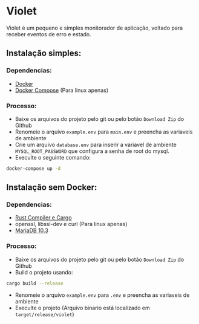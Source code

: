 # Violet

Violet é um pequeno e simples monitorador de aplicação, voltado para receber eventos de erro e estado.

## Instalação simples:

### Dependencias:
- [Docker](https://www.docker.com/)
- [Docker Compose](https://github.com/docker/compose) (Para linux apenas)

### Processo:
 - Baixe os arquivos do projeto pelo git ou pelo botão `Download Zip` do Github
 - Renomeie o arquivo `example.env` para `main.env` e preencha as variaveis de ambiente
 - Crie um arquivo `database.env` para inserir a variavel de ambiente `MYSQL_ROOT_PASSWORD` que configura a senha de root do mysql.
 - Execulte o seguinte comando:
 ```sh
 docker-compose up -d
 ```

## Instalação sem Docker:

### Dependencias:
- [Rust Compiler e Cargo](http://rustlang.org/)
- openssl, libssl-dev e curl (Para linux apenas)
- [MariaDB 10.3](https://mariadb.org/)

### Processo:
 - Baixe os arquivos do projeto pelo git ou pelo botão `Download Zip` do Github
 - Build o projeto usando:
 ```sh
 cargo build --release
 ```
 - Renomeie o arquivo `example.env` para `.env` e preencha as variaveis de ambiente
 - Execulte o projeto (Arquivo binario está localizado em `target/release/violet`)

